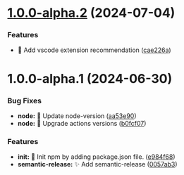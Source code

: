 # [1.0.0-alpha.2](https://github.com/musialsh/release-workflow/compare/1.0.0-alpha.1...1.0.0-alpha.2) (2024-07-04)


### Features

* :memo: Add vscode extension recommendation ([cae226a](https://github.com/musialsh/release-workflow/commit/cae226aeae783747a82fa660646b3c677535ebbd))

# 1.0.0-alpha.1 (2024-06-30)


### Bug Fixes

* **node:** :bug: Update node-version ([aa53e90](https://github.com/musialsh/release-workflow/commit/aa53e900c66565590bfdc9ba77a9263b335ac04d))
* **node:** :bug: Upgrade actions versions ([b0fcf07](https://github.com/musialsh/release-workflow/commit/b0fcf078d949427de6618aec6ed0bbf6e7d03c8e))


### Features

* **init:** :tada: Init npm by adding package.json file. ([e984f68](https://github.com/musialsh/release-workflow/commit/e984f680482588e4f6b43a10e1583f157dfde9cd))
* **semantic-release:** :sparkles: Add semantic-release ([0057ab3](https://github.com/musialsh/release-workflow/commit/0057ab3628065882c6db8d0a19f200f005d7def8))
